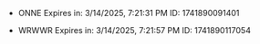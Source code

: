 - ONNE
  Expires in: 3/14/2025, 7:21:31 PM
  ID: 1741890091401

- WRWWR
  Expires in: 3/14/2025, 7:21:57 PM
  ID: 1741890117054

